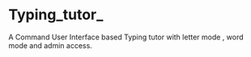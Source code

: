 # Typing_tutor_
A Command User Interface  based Typing tutor with letter mode , word mode and admin access.
